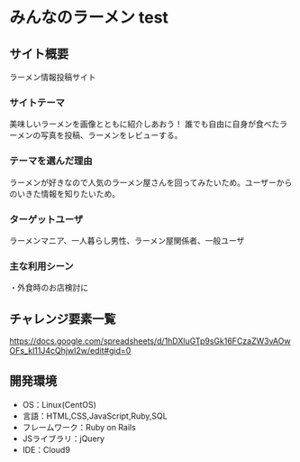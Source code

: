 # みんなのラーメン test

## サイト概要
ラーメン情報投稿サイト

### サイトテーマ
美味しいラーメンを画像とともに紹介しあおう！
誰でも自由に自身が食べたラーメンの写真を投稿、ラーメンをレビューする。


### テーマを選んだ理由
ラーメンが好きなので人気のラーメン屋さんを回ってみたいため。ユーザーからのいきた情報を知りたいため。

### ターゲットユーザ
ラーメンマニア、一人暮らし男性、ラーメン屋関係者、一般ユーザ

### 主な利用シーン
・外食時のお店検討に


## チャレンジ要素一覧
https://docs.google.com/spreadsheets/d/1hDXluGTp9sGk16FCzaZW3vAOwOFs_kl11J4cQhjwI2w/edit#gid=0

## 開発環境
- OS：Linux(CentOS)
- 言語：HTML,CSS,JavaScript,Ruby,SQL
- フレームワーク：Ruby on Rails
- JSライブラリ：jQuery
- IDE：Cloud9


